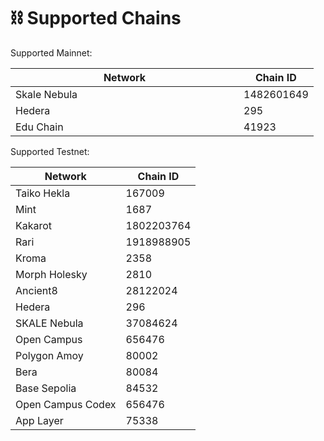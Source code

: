 # ⛓️ Supported Chains

Supported Mainnet:

<table><thead><tr><th width="349">Network</th><th>Chain ID</th></tr></thead><tbody><tr><td>Skale Nebula</td><td>1482601649</td></tr><tr><td>Hedera</td><td>295</td></tr><tr><td>Edu Chain</td><td>41923</td></tr></tbody></table>

Supported Testnet:

| Network           | Chain ID   |
| ----------------- | ---------- |
| Taiko Hekla       | 167009     |
| Mint              | 1687       |
| Kakarot           | 1802203764 |
| Rari              | 1918988905 |
| Kroma             | 2358       |
| Morph Holesky     | 2810       |
| Ancient8          | 28122024   |
| Hedera            | 296        |
| SKALE Nebula      | 37084624   |
| Open Campus       | 656476     |
| Polygon Amoy      | 80002      |
| Bera              | 80084      |
| Base Sepolia      | 84532      |
| Open Campus Codex | 656476     |
| App Layer         | 75338      |
